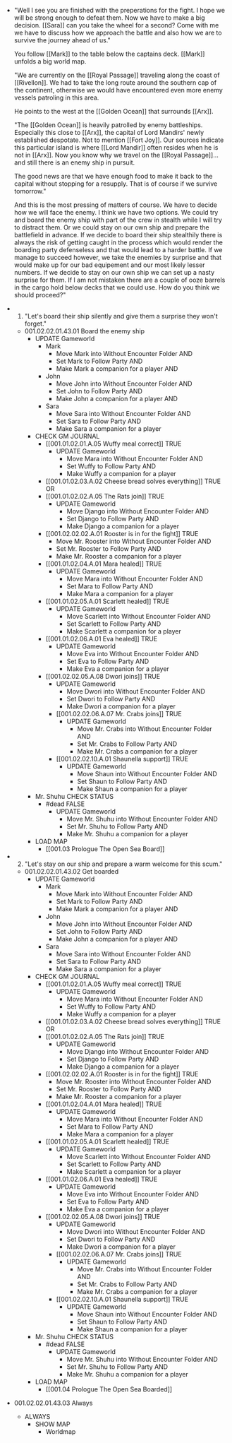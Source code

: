 - "Well I see you are finished with the preperations for the fight. I hope we will be strong enough to defeat them. Now we have to make a big decision. [[Sara]] can you take the wheel for a second? Come with me we have to discuss how we approach the battle and also how we are to survive the journey ahead of us."
  
  You follow [[Mark]] to the table below the captains deck. [[Mark]] unfolds a big world map.
  
  "We are currently on the [[Royal Passage]] traveling along the coast of [[Rivellon]]. We had to take the long route around the southern cap of the continent, otherwise we would have encountered even more enemy vessels patroling in this area.
  
  He points to the west at the [[Golden Ocean]] that surrounds [[Arx]].
  
  "The [[Golden Ocean]] is heavily patrolled by enemy battleships. Especially this close to [[Arx]], the capital of Lord Mandirs' newly established despotate. Not to mention [[Fort Joy]]. Our sources indicate this particular island is where [[Lord Mandir]] often resides when he is not in [[Arx]]. Now you know why we travel on the [[Royal Passage]]... and still there is an enemy ship in pursuit.
  
  The good news are that we have enough food to make it back to the capital without stopping for a resupply. That is of course if we survive tomorrow."
  
  And this is the most pressing of matters of course. We have to decide how we will face the enemy. I think we have two options. We could try and board the enemy ship with part of the crew in stealth while I will try to distract them. Or we could stay on our own ship and prepare the battlefield in advance. If we decide to board their ship stealthily there is always the risk of getting caught in the process which would render the boarding party defenseless and that would lead to a harder battle. If we manage to succeed however, we take the enemies by surprise and that would make up for our bad equipement and our most likely lesser numbers. If we decide to stay on our own ship we can set up a nasty surprise for them. If I am not mistaken there are a couple of ooze barrels in the cargo hold below decks that we could use. How do you think we should proceed?"
- 1. "Let's board their ship silently and give them a surprise they won't forget."
	- 001.02.02.01.43.01 Board the enemy ship
		- UPDATE Gameworld
			- Mark
				- Move Mark into Without Encounter Folder AND
				- Set Mark to Follow Party AND
				- Make Mark a companion for a player AND
			- John
				- Move John into Without Encounter Folder AND
				- Set John to Follow Party AND
				- Make John a companion for a player AND
			- Sara
				- Move Sara into Without Encounter Folder AND
				- Set Sara to Follow Party AND
				- Make Sara a companion for a player
		- CHECK GM JOURNAL
			- [[001.01.02.01.A.05 Wuffy meal correct]] TRUE
				- UPDATE Gameworld
					- Move Mara into Without Encounter Folder AND
					- Set Wuffy to Follow Party AND
					- Make Wuffy a companion for a player
			- [[001.01.02.03.A.02 Cheese bread solves everything]] TRUE OR
			- [[001.01.02.02.A.05 The Rats join]] TRUE
				- UPDATE Gameworld
					- Move Django into Without Encounter Folder AND
					- Set Django to Follow Party AND
					- Make Django a companion for a player
			- [[001.02.02.02.A.01 Rooster is in for the fight]] TRUE
				- Move Mr. Rooster into Without Encounter Folder AND
				- Set Mr. Rooster to Follow Party AND
				- Make Mr. Rooster a companion for a player
			- [[001.01.02.04.A.01 Mara healed]] TRUE
				- UPDATE Gameworld
					- Move Mara into Without Encounter Folder AND
					- Set Mara to Follow Party AND
					- Make Mara a companion for a player
			- [[001.01.02.05.A.01 Scarlett healed]] TRUE
				- UPDATE Gameworld
					- Move Scarlett into Without Encounter Folder AND
					- Set Scarlett to Follow Party AND
					- Make Scarlett a companion for a player
			- [[001.01.02.06.A.01 Eva healed]] TRUE
				- UPDATE Gameworld
					- Move Eva into Without Encounter Folder AND
					- Set Eva to Follow Party AND
					- Make Eva a companion for a player
			- [[001.02.02.05.A.08 Dwori joins]] TRUE
				- UPDATE Gameworld
					- Move Dwori into Without Encounter Folder AND
					- Set Dwori to Follow Party AND
					- Make Dwori a companion for a player
				- [[001.02.02.06.A.07 Mr. Crabs joins]] TRUE
					- UPDATE Gameworld
						- Move Mr. Crabs into Without Encounter Folder AND
						- Set Mr. Crabs to Follow Party AND
						- Make Mr. Crabs a companion for a player
				- [[001.02.02.10.A.01 Shaunella support]] TRUE
					- UPDATE Gameworld
						- Move Shaun into Without Encounter Folder AND
						- Set Shaun to Follow Party AND
						- Make Shaun a companion for a player
		- Mr. Shuhu CHECK STATUS
			- #dead FALSE
				- UPDATE Gameworld
					- Move Mr. Shuhu into Without Encounter Folder AND
					- Set Mr. Shuhu to Follow Party AND
					- Make Mr. Shuhu a companion for a player
		- LOAD MAP
			- [[001.03 Prologue The Open Sea Board]]
- 2. "Let's stay on our ship and prepare a warm welcome for this scum."
	- 001.02.02.01.43.02 Get boarded
		- UPDATE Gameworld
			- Mark
				- Move Mark into Without Encounter Folder AND
				- Set Mark to Follow Party AND
				- Make Mark a companion for a player AND
			- John
				- Move John into Without Encounter Folder AND
				- Set John to Follow Party AND
				- Make John a companion for a player AND
			- Sara
				- Move Sara into Without Encounter Folder AND
				- Set Sara to Follow Party AND
				- Make Sara a companion for a player
		- CHECK GM JOURNAL
			- [[001.01.02.01.A.05 Wuffy meal correct]] TRUE
				- UPDATE Gameworld
					- Move Mara into Without Encounter Folder AND
					- Set Wuffy to Follow Party AND
					- Make Wuffy a companion for a player
			- [[001.01.02.03.A.02 Cheese bread solves everything]] TRUE OR
			- [[001.01.02.02.A.05 The Rats join]] TRUE
				- UPDATE Gameworld
					- Move Django into Without Encounter Folder AND
					- Set Django to Follow Party AND
					- Make Django a companion for a player
			- [[001.02.02.02.A.01 Rooster is in for the fight]] TRUE
				- Move Mr. Rooster into Without Encounter Folder AND
				- Set Mr. Rooster to Follow Party AND
				- Make Mr. Rooster a companion for a player
			- [[001.01.02.04.A.01 Mara healed]] TRUE
				- UPDATE Gameworld
					- Move Mara into Without Encounter Folder AND
					- Set Mara to Follow Party AND
					- Make Mara a companion for a player
			- [[001.01.02.05.A.01 Scarlett healed]] TRUE
				- UPDATE Gameworld
					- Move Scarlett into Without Encounter Folder AND
					- Set Scarlett to Follow Party AND
					- Make Scarlett a companion for a player
			- [[001.01.02.06.A.01 Eva healed]] TRUE
				- UPDATE Gameworld
					- Move Eva into Without Encounter Folder AND
					- Set Eva to Follow Party AND
					- Make Eva a companion for a player
			- [[001.02.02.05.A.08 Dwori joins]] TRUE
				- UPDATE Gameworld
					- Move Dwori into Without Encounter Folder AND
					- Set Dwori to Follow Party AND
					- Make Dwori a companion for a player
				- [[001.02.02.06.A.07 Mr. Crabs joins]] TRUE
					- UPDATE Gameworld
						- Move Mr. Crabs into Without Encounter Folder AND
						- Set Mr. Crabs to Follow Party AND
						- Make Mr. Crabs a companion for a player
				- [[001.02.02.10.A.01 Shaunella support]] TRUE
					- UPDATE Gameworld
						- Move Shaun into Without Encounter Folder AND
						- Set Shaun to Follow Party AND
						- Make Shaun a companion for a player
		- Mr. Shuhu CHECK STATUS
			- #dead FALSE
				- UPDATE Gameworld
					- Move Mr. Shuhu into Without Encounter Folder AND
					- Set Mr. Shuhu to Follow Party AND
					- Make Mr. Shuhu a companion for a player
		- LOAD MAP
			- [[001.04 Prologue The Open Sea Boarded]]
- 001.02.02.01.43.03 Always
	- ALWAYS
		- SHOW MAP
			- Worldmap